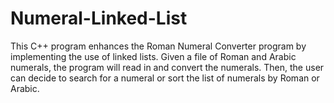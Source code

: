 # Numeral-Linked-List
This C++ program enhances the Roman Numeral Converter program by implementing the use of linked lists. Given a file of Roman and Arabic numerals, the program will read in and convert the numerals. Then, the user can decide to search for a numeral or sort the list of numerals by Roman or Arabic.
